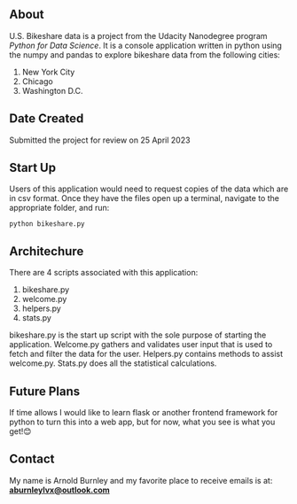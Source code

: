 ## About

U.S. Bikeshare data is a project from the Udacity Nanodegree program _Python for Data Science_.
It is a console application written in python using the numpy and pandas to explore bikeshare data from
the following cities:

1. New York City
2. Chicago
3. Washington D.C.

## Date Created
Submitted the project for review on 25 April 2023

## Start Up
Users of this application would need to request copies of the data which are in csv format.
Once they have the files open up a terminal, navigate to the appropriate folder, and run: 

`python bikeshare.py`

## Architechure
There are 4 scripts associated with this application:

1. bikeshare.py
2. welcome.py
3. helpers.py
4. stats.py 

bikeshare.py is the start up script with the sole purpose of starting the application. Welcome.py gathers
and validates user input that is used to fetch and filter the data for the user. Helpers.py contains methods
to assist welcome.py. Stats.py does all the statistical calculations.

## Future Plans
If time allows I would like to learn flask or another frontend framework for python to turn this into a 
web app, but for now, what you see is what you get!😊 

## Contact
My name is Arnold Burnley and my favorite place to receive emails is at: **aburnleylvx@outlook.com**